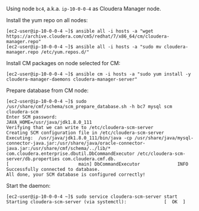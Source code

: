Using node `bc4`, a.k.a. `ip-10-0-0-4` as Cloudera Manager node.

Install the yum repo on all nodes:
```
[ec2-user@ip-10-0-0-4 ~]$ ansible all -i hosts -a "wget https://archive.cloudera.com/cm5/redhat/7/x86_64/cm/cloudera-manager.repo"
[ec2-user@ip-10-0-0-4 ~]$ ansible all -i hosts -a "sudo mv cloudera-manager.repo /etc/yum.repos.d/"
```

Install CM packages on node selected for CM:
```
[ec2-user@ip-10-0-0-4 ~]$ ansible cm -i hosts -a "sudo yum install -y cloudera-manager-daemons cloudera-manager-server"
```

Prepare database from CM node:
```
[ec2-user@ip-10-0-0-4 ~]$ sudo /usr/share/cmf/schema/scm_prepare_database.sh -h bc7 mysql scm cloudera-scm
Enter SCM password:
JAVA_HOME=/usr/java/jdk1.8.0_111
Verifying that we can write to /etc/cloudera-scm-server
Creating SCM configuration file in /etc/cloudera-scm-server
Executing:  /usr/java/jdk1.8.0_111/bin/java -cp /usr/share/java/mysql-connector-java.jar:/usr/share/java/oracle-connector-java.jar:/usr/share/cmf/schema/../lib/* com.cloudera.enterprise.dbutil.DbCommandExecutor /etc/cloudera-scm-server/db.properties com.cloudera.cmf.db.
[                          main] DbCommandExecutor              INFO  Successfully connected to database.
All done, your SCM database is configured correctly!
```

Start the daemon:
```
[ec2-user@ip-10-0-0-4 ~]$ sudo service cloudera-scm-server start
Starting cloudera-scm-server (via systemctl):              [  OK  ]
```